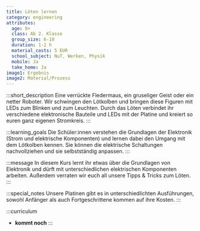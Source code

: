 ```yaml
---
title: Löten lernen
category: engineering
attributes:
  age: 8+
  class: Ab 2. Klasse
  group_size: 6-10
  duration: 1-2 h  
  material_costs: 5 EUR
  school_subject: NuT, Werken, Physik
  mobile: Ja
  take_home: Ja
image1: Ergebnis
image2: Material/Prozess
---
```

:::short_description
Eine verrückte Fledermaus, ein gruseliger Geist oder ein netter Roboter. Wir schwingen den Lötkolben und bringen diese Figuren mit LEDs zum Blinken und zum Leuchten. Durch das Löten verbindet ihr verschiedene elektronische Bauteile und LEDs mit der Platine und kreiert so euren ganz eigenen Stromkreis.
:::

:::learning_goals
Die Schüler:innen verstehen die Grundlagen der Elektronik (Strom und elektrische Komponenten) und lernen dabei den Umgang mit dem Lötkolben kennen. Sie können die elektrische Schaltungen nachvollziehen und sie selbstständig anpassen.
:::

:::message
In diesem Kurs lernt ihr etwas über die Grundlagen von Elektronik und dürft mit unterschiedlichen elektrischen Komponenten arbeiten. Außerdem verraten wir euch all unsere Tipps & Tricks zum Löten.
:::

:::special_notes
Unsere Platinen gibt es in unterschiedlichten Ausführungen, sowohl Anfänger als auch Fortgeschrittene kommen auf ihre Kosten.
:::

:::curriculum
- **kommt noch**
:::
